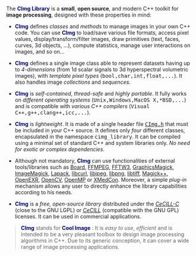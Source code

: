 The <font color="#000066"><b>CImg Library</b></font> is a <b>small</b>, <b>open source</b>, and modern C++ toolkit</b> for <b>image processing</b>, designed with these properties in mind:

- <font color="#000066"><b>CImg</b></font> defines <i>classes</i> and <i>methods</i> to manage images in your own C++ code. You can use <font color="#000066"><b>CImg</b></font> to load/save various file formats, access pixel values, display/transform/filter images, draw primitives (text, faces, curves, 3d objects, ...), compute statistics, manage user interactions on images, and so on...

- <font color="#000066"><b>CImg</b></font> defines a single image class able to represent datasets having up to <i>4-dimensions</i> (from 1d scalar signals to 3d hyperspectral volumetric images), with <i>template pixel types</i> (<tt style="font-family:monospace;">bool,char,int,float,...</tt>). It also handles image <i>collections</i> and <i>sequences</i>.

- <font color="#000066"><b>CImg</b></font> is <i>self-contained</i>, <i>thread-safe</i> and <i>highly portable</i>. It fully works on <i>different operating systems</i> (<tt style="font-family:monospace;">Unix,Windows,MacOS X,*BSD,...</tt>) and is compatible with <i>various C++ compilers</i> (<tt style="font-family:monospace;">Visual C++,g++,clang++,icc,...</tt>).

- <font color="#000066"><b>CImg</b></font> is <i>lightweight</i>. It is made of a single header file <a href="https://raw.githubusercontent.com/dtschump/CImg/master/CImg.h"><tt style="font-family:monospace;">CImg.h</tt></a> that must be included in your C++ source. It defines only <i>four</i> different classes, encapsulated in the namespace <tt style="font-family:monospace;">cimg_library</tt>. It can be compiled using a minimal set of standard C++ and system libraries only. <i>No need for exotic or complex dependencies</i>.

- Although not mandatory, <font color="#000066"><b>CImg</b></font> can use functionalities of external tools/libraries such as <a href="http://libboard.sourceforge.net/">Board</a>, <a href="http://ffmpeg.mplayerhq.hu/">FFMPEG</a>, <a href="http://www.fftw.org/">FFTW3</a>, <a href="http://www.graphicsmagick.org/">GraphicsMagick</a>, <a href="http://www.imagemagick.org/">ImageMagick</a>, <a href="http://www.netlib.org/lapack/">Lapack</a>, <a href="http://curl.haxx.se/libcurl/">libcurl</a>, <a href="http://www.ijg.org/">libjpeg</a>, <a href="http://www.libpng.org/pub/png/libpng.html">libpng</a>, <a href="http://www.libtiff.org/">libtiff</a>, <a href="http://www.imagemagick.org/Magick++/">Magick++</a>, <a href="http://www.openexr.com/">OpenEXR</a>, <a href="http://http://opencv.willowgarage.com/wiki/">OpenCV</a>, <a href="http://www.openmp.org/">OpenMP</a> or <a href="http://xmedcon.sourceforge.net/">XMedCon</a>. Moreover, a simple <i>plug-in</i> mechanism allows any user to directly enhance the library capabilities according to his needs.

- <font color="#000066"><b>CImg</b></font> is a <i>free, open-source library</i> distributed under the <a href="http://www.cecill.info/licences/Licence_CeCILL-C_V1-en.txt"><i>CeCILL-C</i></a> (close to the GNU LGPL) or <a href="http://www.cecill.info/licences/Licence_CeCILL_V2-en.txt"><i>CeCILL</i></a> (compatible with the GNU GPL) licenses. It can be used in commercial applications.

<blockquote>
  <font color="#000066"><b>CImg</b></font> stands for <font color="#000066"><b>Cool Image</b></font> : It is <i>easy to use</i>, <i>efficient</i> and is intended to be a very pleasant toolbox to design image processing algorithms in C++. Due to its generic conception, it can cover a wide range of image processing applications.
</blockquote>
